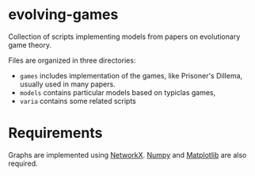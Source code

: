 # evolving-games

Collection of scripts implementing models from papers on evolutionary game theory.

Files are organized in three directories:
- `games` includes implementation of the games, like Prisoner's Dillema, usually used in many papers.
- `models` contains particular models based on typiclas games,
- `varia` contains some related scripts

# Requirements

Graphs are implemented using [NetworkX](http://networkx.github.io/). [Numpy](https://www.numpy.org/) and [Matplotlib](https://matplotlib.org/) are also required. 
